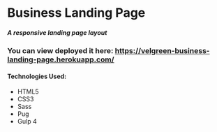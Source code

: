 # Business Landing Page
##### A responsive landing page layout

### You can view deployed it here: https://velgreen-business-landing-page.herokuapp.com/

#### Technologies Used:
- HTML5
- CSS3
- Sass
- Pug
- Gulp 4
